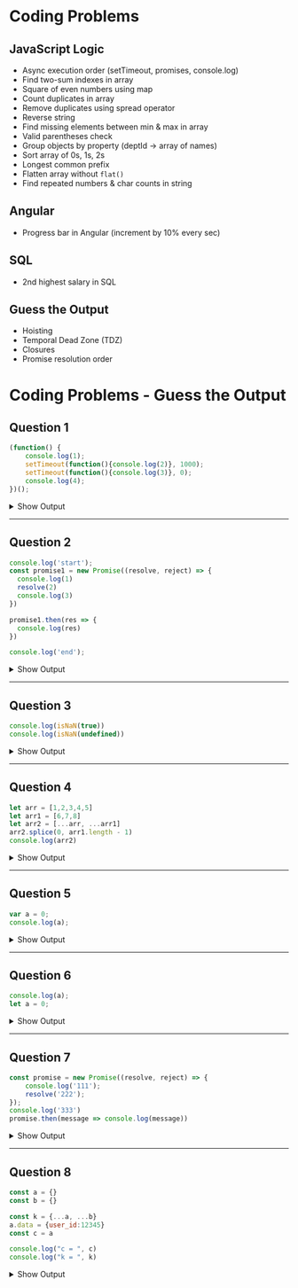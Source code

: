 # Coding Problems

## JavaScript Logic
- Async execution order (setTimeout, promises, console.log)
- Find two-sum indexes in array
- Square of even numbers using map
- Count duplicates in array
- Remove duplicates using spread operator
- Reverse string
- Find missing elements between min & max in array
- Valid parentheses check
- Group objects by property (deptId → array of names)
- Sort array of 0s, 1s, 2s
- Longest common prefix
- Flatten array without `flat()`
- Find repeated numbers & char counts in string

## Angular
- Progress bar in Angular (increment by 10% every sec)

## SQL
- 2nd highest salary in SQL

## Guess the Output
- Hoisting
- Temporal Dead Zone (TDZ)
- Closures
- Promise resolution order


# Coding Problems - Guess the Output

## Question 1
```javascript
(function() {
    console.log(1); 
    setTimeout(function(){console.log(2)}, 1000); 
    setTimeout(function(){console.log(3)}, 0); 
    console.log(4);
})();
```
<details>
<summary>Show Output</summary>

```
1  
4  
3  
2
```
</details>

---

## Question 2
```javascript
console.log('start');
const promise1 = new Promise((resolve, reject) => {
  console.log(1)
  resolve(2)
  console.log(3)
})

promise1.then(res => {
  console.log(res)
})

console.log('end');
```
<details>
<summary>Show Output</summary>

```
start  
1  
3  
end  
2
```
</details>

---

## Question 3
```javascript
console.log(isNaN(true))
console.log(isNaN(undefined))
```
<details>
<summary>Show Output</summary>

```
false  
true
```
</details>

---

## Question 4
```javascript
let arr = [1,2,3,4,5]
let arr1 = [6,7,8]
let arr2 = [...arr, ...arr1]
arr2.splice(0, arr1.length - 1)
console.log(arr2)
```
<details>
<summary>Show Output</summary>

```
[3, 4, 5, 6, 7, 8]
```
</details>

---

## Question 5
```javascript
var a = 0;
console.log(a);
```
<details>
<summary>Show Output</summary>

```
0
```
</details>

---

## Question 6
```javascript
console.log(a);
let a = 0;
```
<details>
<summary>Show Output</summary>

```
ReferenceError: Cannot access 'a' before initialization
```
</details>

---

## Question 7
```javascript
const promise = new Promise((resolve, reject) => {
    console.log('111');
    resolve('222');
});
console.log('333')
promise.then(message => console.log(message))
```
<details>
<summary>Show Output</summary>

```
111  
333  
222
```
</details>

---

## Question 8
```javascript
const a = {}
const b = {}

const k = {...a, ...b}
a.data = {user_id:12345}
const c = a

console.log("c = ", c)
console.log("k = ", k)
```
<details>
<summary>Show Output</summary>

```
c =  { data: { user_id: 12345 } }  
k =  {}
```
</details>

